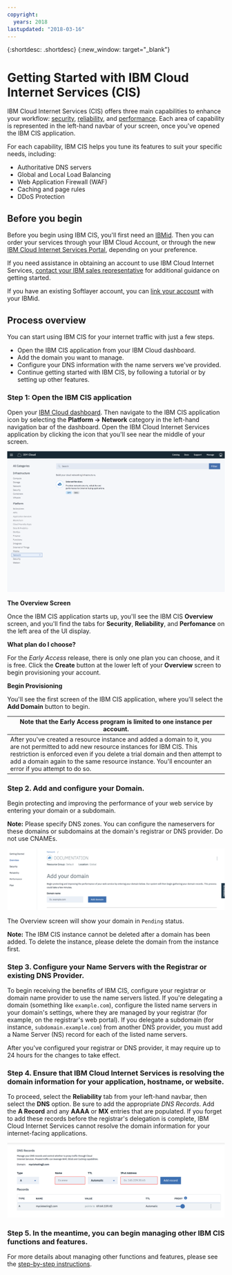 ```yaml
---
copyright:
  years: 2018
lastupdated: "2018-03-16"
---
```


{:shortdesc: .shortdesc}
{:new_window: target="_blank"}

# Getting Started with IBM Cloud Internet Services (CIS)

IBM Cloud Internet Services (CIS) offers three main capabilities to enhance your workflow: [security](/docs/infrastructure/cis/managing-for-security.html), [reliability](/docs/infrastructure/cis/managing-for-reliability.html), and [performance](/docs/infrastructure/cis/managing-for-performance.html). Each area of capability is represented in the left-hand navbar of your screen, once you've opened the IBM CIS application.

For each capability, IBM CIS helps you tune its features to suit your specific needs, including:

 * Authoritative DNS servers
 * Global and Local Load Balancing
 * Web Application Firewall (WAF)
 * Caching and page rules
 * DDoS Protection


## Before you begin
Before you begin using IBM CIS, you'll first need an [IBMid](https://www.ibm.com/account/us-en/signup/register.html). Then you can order your services through your IBM Cloud Account, or through the new [IBM Cloud Internet Services Portal](https://console.bluemix.net/catalog/services/internet-services), depending on your preference.

If you need assistance in obtaining an account to use IBM Cloud Internet Services, [contact your IBM sales representative](https://www.ibm.com/cloud-computing/bluemix/contact-us) for additional guidance on getting started.

If you have an existing Softlayer account, you can [link your account](https://console.bluemix.net/docs/account/softlayerlink.html#unifyingaccounts) with your IBMid. 

## Process overview

You can start using IBM CIS for your internet traffic with just a few steps.

 * Open the IBM CIS application from your IBM Cloud dashboard.
 * Add the domain you want to manage.
 * Configure your DNS information with the name servers we've provided.
 * Continue getting started with IBM CIS, by following a tutorial or by setting up other features.

### Step 1: Open the IBM CIS application

Open your [IBM Cloud dashboard](https://console.bluemix.net/catalog/). Then navigate to the IBM CIS application icon by selecting the **Platform -> Network** category in the left-hand navigation bar of the dashboard. Open the IBM Cloud Internet Services application by clicking the icon that you'll see near the middle of your screen. 

![Catalog](images/catalog-cis-tile.png)

**The Overview Screen**

Once the IBM CIS application starts up, you'll see the IBM CIS **Overview** screen, and you'll find the tabs for **Security**, **Reliability**, and **Perfomance** on the left area of the UI display.

**What plan do I choose?**

For the _Early Access_ release, there is only one plan you can choose, and it is free. Click the **Create** button at the lower left of your **Overview** screen to begin provisioning your account.

**Begin Provisioning**

You'll see the first screen of the IBM CIS application, where you'll select the **Add Domain** button to begin.

|**Note that the Early Access program is limited to one instance per account.** |
|-------------------------------------------------------------------|
| After you've created a resource instance and added a domain to it, you are not permitted to add new resource instances for IBM CIS. This restriction is enforced even if you delete a trial domain and then attempt to add a domain again to the same resource instance. You'll encounter an error if you attempt to do so.|

### Step 2. Add and configure your Domain.

Begin protecting and improving the performance of your web service by entering your domain or a subdomain.

**Note:** Please specify DNS zones. You can configure the nameservers for these domains or subdomains at the domain's registrar or DNS provider. Do not use CNAMEs.

![Getting Started](images/overview-add-domain.png)

The Overview screen will show your domain in `Pending` status.

**Note:** The IBM CIS instance cannot be deleted after a domain has been added. To delete the instance, please delete the domain from the instance first.

### Step 3. Configure your Name Servers with the Registrar or existing DNS Provider.

To begin receiving the benefits of IBM CIS, configure your registrar or domain name provider to use the name servers listed. If you're delegating a domain (something like `example.com`), configure the listed name servers in your domain's settings, where they are managed by your registrar (for example, on the registrar's web portal). If you delegate a subdomain (for instance, `subdomain.example.com`) from another DNS provider, you must add a Name Server (NS) record for each of the listed name servers.

After you've configured your registrar or DNS provider, it may require up to 24 hours for the changes to take effect.

### Step 4. Ensure that IBM Cloud Internet Services is resolving the domain information for your application, hostname, or website.

To proceed, select the **Reliability** tab from your left-hand navbar, then select the **DNS** option. Be sure to add the appropriate _DNS Records_. Add the **A Record** and any **AAAA** or **MX** entries that are populated. If you forget to add these records before the registrar's delegation is complete, IBM Cloud Internet Services cannot resolve the domain information for your internet-facing applications.  

![Getting Started](images/dns-records.png)

### Step 5. In the meantime, you can begin managing other IBM CIS functions and features.

For more details about managing other functions and features, please see the [step-by-step instructions](how-to.html).
